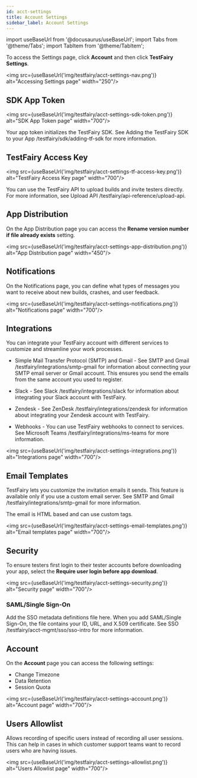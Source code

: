 ```yaml
---
id: acct-settings
title: Account Settings
sidebar_label: Account Settings
---
```


import useBaseUrl from '@docusaurus/useBaseUrl';
import Tabs from '@theme/Tabs';
import TabItem from '@theme/TabItem';

To access the Settings page, click **Account** and then click **TestFairy Settings**.

<img src={useBaseUrl('img/testfairy/acct-settings-nav.png')} alt="Accessing Settings page" width="250"/>

## SDK App Token

<img src={useBaseUrl('img/testfairy/acct-settings-sdk-token.png')} alt="SDK App Token page" width="700"/>

Your app token initializes the TestFairy SDK. See Adding the TestFairy SDK to your App /testfairy/sdk/adding-tf-sdk for more information.

## TestFairy Access Key

<img src={useBaseUrl('img/testfairy/acct-settings-tf-access-key.png')} alt="TestFairy Access Key page" width="700"/>

You can use the TestFairy API to upload builds and invite testers directly. For more information, see Upload API /testfairy/api-reference/upload-api.

## App Distribution

On the App Distribution page you can access the **Rename version number if file already exists** setting.

<img src={useBaseUrl('img/testfairy/acct-settings-app-distribution.png')} alt="App Distribution page" width="450"/>

## Notifications

On the Notifications page, you can define what types of messages you want to receive about new builds, crashes, and user feedback.

<img src={useBaseUrl('img/testfairy/acct-settings-notifications.png')} alt="Notifications page" width="700"/>

## Integrations

You can integrate your TestFairy account with different services to customize and streamline your work processes.

- Simple Mail Transfer Protocol (SMTP) and Gmail - See SMTP and Gmail /testfairy/integrations/smtp-gmail for information about connecting your SMTP email server or Gmail account. This ensures you send the emails from the same account you used to register.

- Slack - See Slack /testfairy/integrations/slack for information about integrating your Slack account with TestFairy.

- Zendesk - See ZenDesk /testfairy/integrations/zendesk for information about integrating your Zendesk account with TestFairy.

- Webhooks - You can use TestFairy webhooks to connect to services. See Microsoft Teams /testfairy/integrations/ms-teams for more information.

<img src={useBaseUrl('img/testfairy/acct-settings-integrations.png')} alt="Integrations page" width="700"/>

## Email Templates

TestFairy lets you customize the invitation emails it sends. This feature is available only if you use a custom email server. See SMTP and Gmail /testfairy/integrations/smtp-gmail for more information.

The email is HTML based and can use custom tags.

<img src={useBaseUrl('img/testfairy/acct-settings-email-templates.png')} alt="Email templates page" width="700"/>

## Security

To ensure testers first login to their tester accounts before downloading your app, select the **Require user login before app download**.

<img src={useBaseUrl('img/testfairy/acct-settings-security.png')} alt="Security page" width="700"/>

### SAML/Single Sign-On

Add the SSO metadata definitions file here. When you add SAML/Single Sign-On, the file contains your ID, URL, and X.509 certificate. See SSO /testfairy/acct-mgmt/sso/sso-intro for more information.

## Account

On the **Account** page you can access the following settings:

- Change Timezone
- Data Retention
- Session Quota

<img src={useBaseUrl('img/testfairy/acct-settings-account.png')} alt="Account page" width="700"/>

## Users Allowlist

Allows recording of specific users instead of recording all user sessions. This can help in cases in which customer support teams want to record users who are having issues.

<img src={useBaseUrl('img/testfairy/acct-settings-allowlist.png')} alt="Users Allowlist page" width="700"/>
